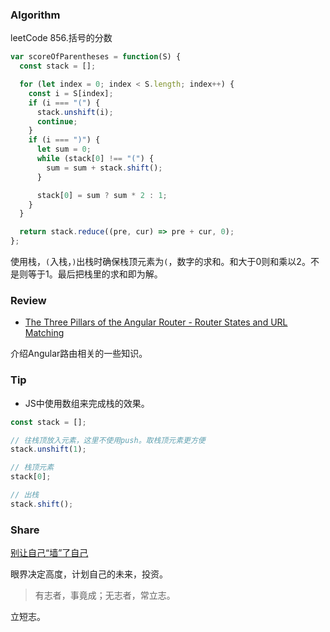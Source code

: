 
### Algorithm

leetCode 856.括号的分数

```javascript
var scoreOfParentheses = function(S) {
  const stack = [];

  for (let index = 0; index < S.length; index++) {
    const i = S[index];
    if (i === "(") {
      stack.unshift(i);
      continue;
    }
    if (i === ")") {
      let sum = 0;
      while (stack[0] !== "(") {
        sum = sum + stack.shift();
      }

      stack[0] = sum ? sum * 2 : 1;
    }
  }

  return stack.reduce((pre, cur) => pre + cur, 0);
};
```
使用栈，`(`入栈，`)`出栈时确保栈顶元素为`(`，数字的求和。和大于0则和乘以2。不是则等于1。最后把栈里的求和即为解。

### Review

- [The Three Pillars of the Angular Router - Router States and URL Matching](https://medium.com/angular-in-depth/angular-routing-series-pillar-1-router-states-and-url-matching-12520e62d0fc)

介绍Angular路由相关的一些知识。

### Tip

- JS中使用数组来完成栈的效果。

``` javascript
const stack = [];

// 往栈顶放入元素，这里不使用push。取栈顶元素更方便
stack.unshift(1);

// 栈顶元素
stack[0];

// 出栈
stack.shift();
```

### Share

[别让自己“墙”了自己](https://coolshell.cn/articles/20276.html)

眼界决定高度，计划自己的未来，投资。

>有志者，事竟成；无志者，常立志。

立短志。

